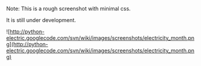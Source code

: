 Note: This is a rough screenshot with minimal css.

It is still under development.

![http://python-electric.googlecode.com/svn/wiki/images/screenshots/electricity_month.png](http://python-electric.googlecode.com/svn/wiki/images/screenshots/electricity_month.png)